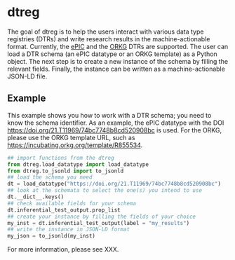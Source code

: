 # dtreg
The goal of dtreg is to help the users interact with various data type registries (DTRs) and write research results in the machine-actionable format. 
Currently, the [ePIC](https://fc4e-t4-3.github.io/) and the [ORKG](https://orkg.org/) DTRs are supported.
The user can load a DTR schema (an ePIC datatype or an ORKG template) as a Python object.
The next step is to create a new instance of the schema by filling the relevant fields.
Finally, the instance can be written as a machine-actionable JSON-LD file. 
## Example

This example shows you how to work with a DTR schema; you need to know the schema identifier.
As an example, the ePIC datatype with the DOI <https://doi.org/21.T11969/74bc7748b8cd520908bc> is used.
For the ORKG, please use the ORKG template URL, such as <https://incubating.orkg.org/template/R855534>.

```python
## import functions from the dtreg
from dtreg.load_datatype import load_datatype
from dtreg.to_jsonld import to_jsonld
## load the schema you need
dt = load_datatype("https://doi.org/21.T11969/74bc7748b8cd520908bc")
## look at the schemata to select the one(s) you intend to use
dt.__dict__.keys() 
## check available fields for your schema
dt.inferential_test_output.prop_list 
## create your instance by filling the fields of your choice
my_inst = dt.inferential_test_output(label = "my_results")
## write the instance in JSON-LD format
my_json = to_jsonld(my_inst) 
```
For more information, please see XXX.